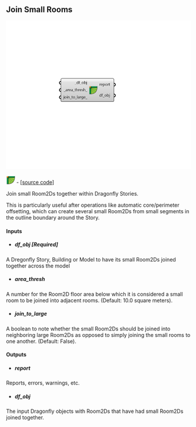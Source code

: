 ## Join Small Rooms

![](../../images/components/Join_Small_Rooms.png)

![](../../images/icons/Join_Small_Rooms.png) - [[source code]](https://github.com/ladybug-tools/dragonfly-grasshopper/blob/master/dragonfly_grasshopper/src//DF%20Join%20Small%20Rooms.py)


Join small Room2Ds together within Dragonfly Stories. 

This is particularly useful after operations like automatic core/perimeter offsetting, which can create several small Room2Ds from small segments in the outline boundary around the Story. 



#### Inputs
* ##### df_obj [Required]
A Dregonfly Story, Building or Model to have its small Room2Ds joined together across the model 
* ##### area_thresh 
A number for the Room2D floor area below which it is considered a small room to be joined into adjacent rooms. (Default: 10.0 square meters). 
* ##### join_to_large 
A boolean to note whether the small Room2Ds should be joined into neighboring large Room2Ds as opposed to simply joining the small rooms to one another. (Default: False). 

#### Outputs
* ##### report
Reports, errors, warnings, etc. 
* ##### df_obj
The input Dragonfly objects with Room2Ds that have had small Room2Ds joined together. 